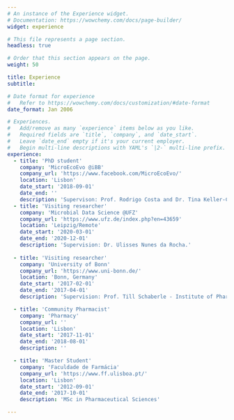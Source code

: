 ```yaml
---
# An instance of the Experience widget.
# Documentation: https://wowchemy.com/docs/page-builder/
widget: experience

# This file represents a page section.
headless: true

# Order that this section appears on the page.
weight: 50

title: Experience
subtitle:

# Date format for experience
#   Refer to https://wowchemy.com/docs/customization/#date-format
date_format: Jan 2006

# Experiences.
#   Add/remove as many `experience` items below as you like.
#   Required fields are `title`, `company`, and `date_start`.
#   Leave `date_end` empty if it's your current employer.
#   Begin multi-line descriptions with YAML's `|2-` multi-line prefix.
experience:
  - title: 'PhD student'
    company: 'MicroEcoEvo @iBB'
    company_url: 'https://www.facebook.com/MicroEcoEvo/'
    location: 'Lisbon'
    date_start: '2018-09-01'
    date_end: ''
    description: 'Supervison: Prof. Rodrigo Costa and Dr. Tina Keller-Costa.'
  - title: 'Visiting researcher'
    company: 'Microbial Data Science @UFZ'
    company_url: 'https://www.ufz.de/index.php?en=43659'
    location: 'Leipzig/Remote'
    date_start: '2020-03-01'
    date_end: '2020-12-01'
    description: 'Supervision: Dr. Ulisses Nunes da Rocha.'
        
  - title: 'Visiting researcher'
    company: 'University of Bonn'
    company_url: 'https://www.uni-bonn.de/'
    location: 'Bonn, Germany'
    date_start: '2017-02-01'
    date_end: '2017-04-01'
    description: 'Supervision: Prof. Till Schaberle - Institute of Pharmaceutical Biology'

  - title: 'Community Pharmacist'
    company: 'Pharmacy'
    company_url: ''
    location: 'Lisbon'
    date_start: '2017-11-01'
    date_end: '2018-08-01'
    description: ''

  - title: 'Master Student'
    company: 'Faculdade de Farmácia'
    company_url: 'https://www.ff.ulisboa.pt/'
    location: 'Lisbon'
    date_start: '2012-09-01'
    date_end: '2017-10-01'
    description: 'MSc in Pharmaceutical Sciences'

---
```

